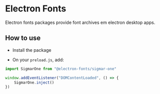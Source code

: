 # Electron Fonts

Electron fonts packages provide font archives em electron desktop apps.

## How to use

* Install the package

* On your `preload.js`, add:

```ts
import SigmarOne from "@electron-fonts/sigmar-one"

window.addEventListener("DOMContentLoaded", () => {
    SigmarOne.inject()
})
```